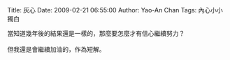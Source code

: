 Title: 灰心
Date: 2009-02-21 06:55:00
Author: Yao-An Chan
Tags: 內心小小獨白


<div class='post'>
當知道幾年後的結果還是一樣的，那麼要怎麼才有信心繼續努力？<br /><br />但我還是會繼續加油的，作為短解。</div>
